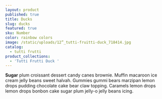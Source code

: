```yaml
---
layout: product
published: true
title: Ducks
slug: ducks
featured: true
sku: Number
color: rainbow colors
image: /static/uploads/12”_tutti-fruitti-duck_718414.jpg
catalog:
  - tutti frutti
product_collections:
  - 'Tutti Frutti Duck '
---
```

**Sugar** plum croissant dessert candy canes brownie. Muffin macaroon ice cream jelly beans sweet halvah. Gummies gummi bears marzipan lemon drops pudding chocolate cake bear claw topping. Caramels lemon drops lemon drops bonbon cake sugar plum jelly-o jelly beans icing.
